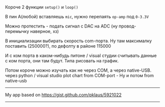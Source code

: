 Короче 2 функции `setup()` и `loop()`

В пин А(любой) вставляешь `mic`, нужно перепаять `op-amp` под `0-3.3V`

Можно протестить - подать сигнал с DAC на ADC (ну провод-перемычку наверное, хз)

В инициализации выбирать скорость com-порта. Ну там максималку поставить (250000?), по дефолту в районе 115000

И с ком порта в каком-нибудь питоне / visual студии считывать данные с ком порта, они там будут. Типа рисовать на график.

Потом короче можно изучать как не через COM, а через native-USB.
 через python / visual studio plot chart from COM-port
	- Ну и потом from native-usb

---

My app based on https://gist.github.com/pklaus/5921022

---

